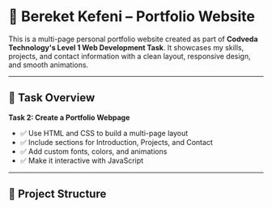 # 💼 Bereket Kefeni – Portfolio Website

This is a multi-page personal portfolio website created as part of **Codveda Technology's Level 1 Web Development Task**. It showcases my skills, projects, and contact information with a clean layout, responsive design, and smooth animations.

---

## 🚀 Task Overview

**Task 2: Create a Portfolio Webpage**

- ✅ Use HTML and CSS to build a multi-page layout
- ✅ Include sections for Introduction, Projects, and Contact
- ✅ Add custom fonts, colors, and animations
- ✅ Make it interactive with JavaScript

---

## 📁 Project Structure

